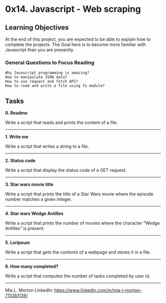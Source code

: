 # 0x14. Javascript - Web scraping

## Learning Objectives

At the end of this project, you are expected to be able to explain how to complete the projects.  The Goal here is to become more familiar with Javascript than you are presently.

### General Questions to Focus Reading
```
Why Javascript programming is amazing?
How to manipulate JSON data?
How to use request and fetch API?
How to read and write a file using fs module?
```

## Tasks

**0. Readme**

Write a script that reads and prints the content of a file.
___
**1. Write me**

Write a script that writes a string to a file.
___

**2. Status code**

Write a script that display the status code of a GET request.
___
**3. Star wars movie title**

Write a script that prints the title of a Star Wars movie where the episode number matches a given integer.
___
**4. Star wars Wedge Antilles**

Write a script that prints the number of movies where the character “Wedge Antilles” is present.
___
**5. Loripsum**

Write a script that gets the contents of a webpage and stores it in a file.
___
**6. How many completed?**

Write a script that computes the number of tasks completed by user id.
___

Mia L. Morton
LinkedIn: https://www.linkedin.com/in/mia-l-morton-7133b1139/

